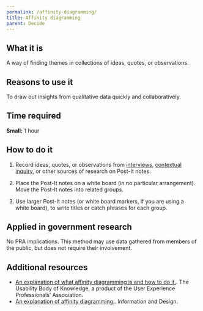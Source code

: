 ```yaml
---
permalink: /affinity-diagramming/
title: Affinity diagramming
parent: Decide
---
```


## What it is

A way of finding themes in collections of ideas, quotes, or observations.

## Reasons to use it

To draw out insights from qualitative data quickly and collaboratively.

## Time required

**Small:** 1 hour

## How to do it

1. Record ideas, quotes, or observations from [interviews](../stakeholder-and-user-interviews/), [contextual inquiry](../contextual-inquiry/), or other sources of research on Post-It notes.

2. Place the Post-It notes on a white board (in no particular arrangement). Move the Post-It notes into related groups.

3. Use larger Post-It notes (or white board markers, if you are using a white board), to write titles or catch phrases for each group.

## Applied in government research

No PRA implications. This method may use data gathered from members of the public, but does not require their involvement.

## Additional resources

- [An explanation of what affinity diagramming is and how to do it.](http://www.usabilitybok.org/affinity-diagram). The Usability Body of Knowledge, a product of the User Experience Professionals’ Association.
- [An explanation of affinity diagramming.](http://infodesign.com.au/usabilityresources/affinitydiagramming/). Information and Design.
